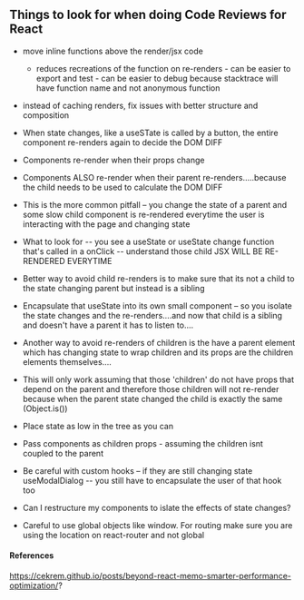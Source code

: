 

## Things to look for when doing Code Reviews for React


* move inline functions above the render/jsx code
    * reduces recreations of the function on re-renders - can be easier to export and test - can be easier to debug because stacktrace will have function name and not anonymous function

* instead of caching renders, fix issues with better structure and composition
* When state changes, like a useSTate is called by a button, the entire component re-renders again to decide the DOM DIFF
* Components re-render when their props change
* Components ALSO re-render when their parent re-renders.....because the child needs to be used to calculate the DOM DIFF
* This is the more common pitfall – you change the state of a parent and some slow child component is re-rendered everytime the user is interacting with the page and changing state
* What to look for -- you see a useState or useState change function that's called in a onClick -- understand those child JSX WILL BE RE-RENDERED EVERYTIME
* Better way to avoid child re-renders is to make sure that its not a child to the state changing parent but instead is a sibling
* Encapsulate that useState into its own small component – so you isolate the state changes and the re-renders....and now that child is a sibling and doesn't have a parent it has to listen to....
* Another way to avoid re-renders of children is the have a parent element which has changing state to wrap children and its props are the children elements themselves....
* This will only work assuming that those 'children' do not have props that depend on the parent and therefore those children will not re-render because when the parent state changed the child is exactly the same (Object.is())
* Place state as low in the tree as you can
* Pass components as children props - assuming the children isnt coupled to the parent
* Be careful with custom hooks – if they are still changing state useModalDialog -- you still have to encapsulate the user of that hook too
* Can I restructure my components to islate the effects of state changes?
* Careful to use global objects like window. For routing make sure you are using the location on react-router and not global



#### References
https://cekrem.github.io/posts/beyond-react-memo-smarter-performance-optimization/?
